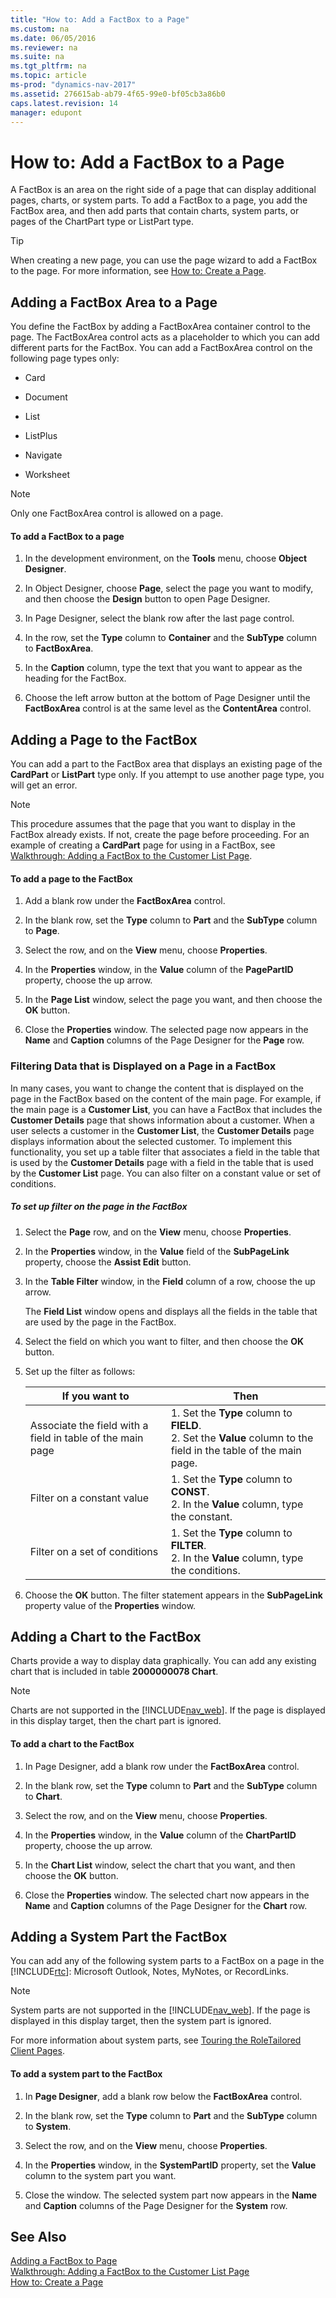 ```yaml
---
title: "How to: Add a FactBox to a Page"
ms.custom: na
ms.date: 06/05/2016
ms.reviewer: na
ms.suite: na
ms.tgt_pltfrm: na
ms.topic: article
ms-prod: "dynamics-nav-2017"
ms.assetid: 276615ab-ab79-4f65-99e0-bf05cb3a86b0
caps.latest.revision: 14
manager: edupont
---
```

# How to: Add a FactBox to a Page
A FactBox is an area on the right side of a page that can display additional pages, charts, or system parts. To add a FactBox to a page, you add the FactBox area, and then add parts that contain charts, system parts, or pages of the ChartPart type or ListPart type.  
  
> [!TIP]  
>  When creating a new page, you can use the page wizard to add a FactBox to the page. For more information, see [How to: Create a Page](How-to--Create-a-Page.md).  
  
## Adding a FactBox Area to a Page  
 You define the FactBox by adding a FactBoxArea container control to the page. The FactBoxArea control acts as a placeholder to which you can add different parts for the FactBox. You can add a FactBoxArea control on the following page types only:  
  
-   Card  
  
-   Document  
  
-   List  
  
-   ListPlus  
  
-   Navigate  
  
-   Worksheet  
  
> [!NOTE]  
>  Only one FactBoxArea control is allowed on a page.  
  
#### To add a FactBox to a page  
  
1.  In the development environment, on the **Tools** menu, choose **Object Designer**.  
  
2.  In Object Designer, choose **Page**, select the page you want to modify, and then choose the **Design** button to open Page Designer.  
  
3.  In Page Designer, select the blank row after the last page control.  
  
4.  In the row, set the **Type** column to **Container** and the **SubType** column to **FactBoxArea**.  
  
5.  In the **Caption** column, type the text that you want to appear as the heading for the FactBox.  
  
6.  Choose the left arrow button at the bottom of Page Designer until the **FactBoxArea** control is at the same level as the **ContentArea** control.  
  
## Adding a Page to the FactBox  
 You can add a part to the FactBox area that displays an existing page of the **CardPart** or **ListPart** type only. If you attempt to use another page type, you will get an error.  
  
> [!NOTE]  
>  This procedure assumes that the page that you want to display in the FactBox already exists. If not, create the page before proceeding. For an example of creating a **CardPart** page for using in a FactBox, see [Walkthrough: Adding a FactBox to the Customer List Page](Walkthrough--Adding-a-FactBox-to-the-Customer-List-Page.md).  
  
#### To add a page to the FactBox  
  
1.  Add a blank row under the **FactBoxArea** control.  
  
2.  In the blank row, set the **Type** column to **Part** and the **SubType** column to **Page**.  
  
3.  Select the row, and on the **View** menu, choose **Properties**.  
  
4.  In the **Properties** window, in the **Value** column of the **PagePartID** property, choose the up arrow.  
  
5.  In the **Page List** window, select the page you want, and then choose the **OK** button.  
  
6.  Close the **Properties** window. The selected page now appears in the **Name** and **Caption** columns of the Page Designer for the **Page** row.  
  
### Filtering Data that is Displayed on a Page in a FactBox  
 In many cases, you want to change the content that is displayed on the page in the FactBox based on the content of the main page. For example, if the main page is a **Customer List**, you can have a FactBox that includes the **Customer Details** page that shows information about a customer. When a user selects a customer in the **Customer List**, the **Customer Details** page displays information about the selected customer. To implement this functionality, you set up a table filter that associates a field in the table that is used by the **Customer Details** page with a field in the table that is used by the **Customer List** page. You can also filter on a constant value or set of conditions.  
  
##### To set up filter on the page in the FactBox  
  
1.  Select the **Page** row, and on the **View** menu, choose **Properties**.  
  
2.  In the **Properties** window, in the **Value** field of the **SubPageLink** property, choose the **Assist Edit** button.  
  
3.  In the **Table Filter** window, in the **Field**  column of a row, choose the up arrow.  
  
     The **Field List** window opens and displays all the fields in the table that are used by the page in the FactBox.  
  
4.  Select the field on which you want to filter, and then choose the **OK** button.  
  
5.  Set up the filter as follows:  
  
    |If you want to|Then|  
    |--------------------|----------|  
    |Associate the field with a field in table of the main page|1.  Set the **Type** column to **FIELD**.<br />2.  Set the **Value** column to the field in the table of the main page.|  
    |Filter on a constant value|1.  Set the **Type** column to **CONST**.<br />2.  In the **Value** column, type the constant.|  
    |Filter on a set of conditions|1.  Set the **Type** column to **FILTER**.<br />2.  In the **Value** column, type the conditions.|  
  
6.  Choose the **OK** button. The filter statement appears in the **SubPageLink** property value of the **Properties** window.  
  
## Adding a Chart to the FactBox  
 Charts provide a way to display data graphically. You can add any existing chart that is included in table **2000000078 Chart**.  
  
> [!NOTE]  
>  Charts are not supported in the [!INCLUDE[nav_web](includes/nav_web_md.md)]. If the page is displayed in this display target, then the chart part is ignored.  
  
#### To add a chart to the FactBox  
  
1.  In Page Designer, add a blank row under the **FactBoxArea** control.  
  
2.  In the blank row, set the **Type** column to **Part** and the **SubType** column to **Chart**.  
  
3.  Select the row, and on the **View** menu, choose **Properties**.  
  
4.  In the **Properties** window, in the **Value** column of the **ChartPartID** property, choose the up arrow.  
  
5.  In the **Chart List** window, select the chart that you want, and then choose the **OK** button.  
  
6.  Close the **Properties** window. The selected chart now appears in the **Name** and **Caption** columns of the Page Designer for the **Chart** row.  
  
## Adding a System Part the FactBox  
 You can add any of the following system parts to a FactBox on a page in the [!INCLUDE[rtc](includes/rtc_md.md)]: Microsoft Outlook, Notes, MyNotes, or RecordLinks.  
  
> [!NOTE]  
>  System parts are not supported in the [!INCLUDE[nav_web](includes/nav_web_md.md)]. If the page is displayed in this display target, then the system part is ignored.  
  
 For more information about system parts, see [Touring the RoleTailored Client Pages](Touring-the-RoleTailored-Client-Pages.md).  
  
#### To add a system part to the FactBox  
  
1.  In **Page Designer**, add a blank row below the **FactBoxArea** control.  
  
2.  In the blank row, set the **Type** column to **Part** and the **SubType** column to **System**.  
  
3.  Select the row, and on the **View** menu, choose **Properties**.  
  
4.  In the **Properties** window, in the **SystemPartID** property, set the **Value** column to the system part you want.  
  
5.  Close the window. The selected system part now appears in the **Name** and **Caption** columns of the Page Designer for the **System** row.  
  
## See Also  
 [Adding a FactBox to Page](Adding-a-FactBox-to-Page.md)   
 [Walkthrough: Adding a FactBox to the Customer List Page](Walkthrough--Adding-a-FactBox-to-the-Customer-List-Page.md)   
 [How to: Create a Page](How-to--Create-a-Page.md)